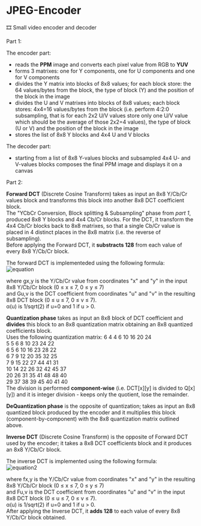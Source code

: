 # JPEG-Encoder
🎞️ Small video encoder and decoder 

Part 1: 

The encoder part:
- reads the **PPM** image and converts each pixel value from RGB to **YUV**
- forms 3 matrixes: one for Y components, one for U components and one for V components
- divides the Y matrix into blocks of 8x8 values; for each block store: the 64 values/bytes from the block, the type of block (Y) and the position of the block in the image
- divides the U and V matrixes into blocks of 8x8 values; each block stores: 4x4=16 values/bytes from the block (i.e. perform 4:2:0 subsampling, that is for each 2x2 U/V values store only one U/V value which should be the average of those 2x2=4 values), the type of block (U or V) and the position of the block in the image
- stores the list of 8x8 Y blocks and 4x4 U and V blocks
  
The decoder part:
- starting from a list of 8x8 Y-values blocks and subsampled 4x4 U- and V-values blocks composes the final PPM image and displays it on a canvas
  
Part 2:
  
**Forward DCT** (Discrete Cosine Transform) takes as input an 8x8 Y/Cb/Cr values block and transforms this block  into another 8x8 DCT coefficient block.  
The "YCbCr Conversion, Block splitting & Subsampling" phase from *part 1*, produced 8x8 Y blocks and 4x4 Cb/Cr blocks. 
For the DCT, it transform the 4x4 Cb/Cr blocks back to 8x8 matrixes, so that a single Cb/Cr value is placed in 4 distinct places in the 8x8 matrix (i.e. the reverse of subsampling).  
Before applying the Forward DCT, it **substracts 128** from each value of every 8x8 Y/Cb/Cr block.  

The forward DCT is implementeded using the following formula:  
![equation](http://www.cs.ubbcluj.ro/~forest/pdav/FDCT.png)  

where gx,y is the Y/Cb/Cr value from coordinates "x" and "y" in the input 8x8 Y/Cb/Cr block (0 ≤ x ≤ 7, 0 ≤ y ≤ 7)  
and Gu,v is the DCT coefficient from coordinates "u" and "v" in the resulting 8x8 DCT block (0 ≤ u ≤ 7, 0 ≤ v ≤ 7).  
α(u) is 1/sqrt(2) if u=0 and 1 if u > 0.

**Quantization phase** takes as input an 8x8 block of DCT coefficient and **divides** this block to an 8x8 quantization matrix obtaining an 8x8 quantized coefficients block.  
Uses the following quantization matrix:
6   4   4   6   10  16  20  24  
5   5   6   8   10  23  24  22  
6   5   6   10  16  23  28  22  
6   7   9   12  20  35  32  25  
7   9   15  22  27  44  41  31  
10  14  22  26  32  42  45  37  
20  26  31  35  41  48  48  40  
29  37  38  39  45  40  41  40  
The division is performed **component-wise** (i.e. DCT[x][y] is divided to Q[x][y]) and it is integer division - keeps only the quotient, lose the remainder.

**DeQuantization phase** is the opposite of quantization; takes as input an 8x8 quantized block produced by the encoder and it multiplies this block (component-by-component) with the 8x8 quantization matrix outlined above.

**Inverse DCT** (Discrete Cosine Transform) is the opposite of Forward DCT used by the encoder; it takes a 8x8 DCT coefficients block and it produces an 8x8 Y/Cb/Cr block.  

The inverse DCT is implemented using the following formula:  
![equation2](http://www.cs.ubbcluj.ro/~forest/pdav/IDCT.png)  

where fx,y is the Y/Cb/Cr value from coordinates "x" and "y" in the resulting 8x8 Y/Cb/Cr block (0 ≤ x ≤ 7, 0 ≤ y ≤ 7)  
and Fu,v is the DCT coefficient from coordinates "u" and "v" in the input 8x8 DCT block (0 ≤ u ≤ 7, 0 ≤ v ≤ 7).  
α(u) is 1/sqrt(2) if u=0 and 1 if u > 0.  
After applying the Inverse DCT, it **adds 128** to each value of every 8x8 Y/Cb/Cr block obtained.
